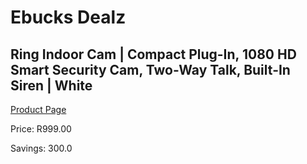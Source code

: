 
# Ebucks Dealz
## Ring Indoor Cam | Compact Plug-In, 1080 HD Smart Security Cam, Two-Way Talk, Built-In Siren | White
[Product Page](https://www.ebucks.com/web/shop/productSelected.do?prodId=1162614077&catId=1170874557)

Price: R999.00

Savings: 300.0


	